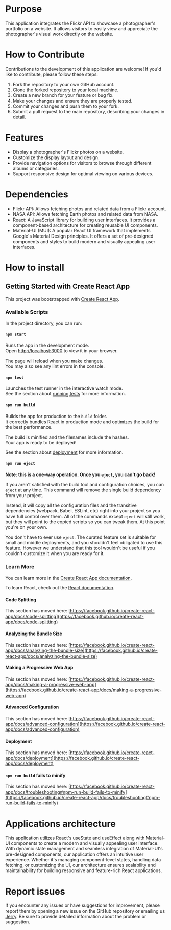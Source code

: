 # Purpose
This application integrates the Flickr API to showcase a photographer's portfolio on a website. It allows visitors to easily view and appreciate the photographer's visual work directly on the website.

# How to Contribute

Contributions to the development of this application are welcome! If you'd like to contribute, please follow these steps:

1. Fork the repository to your own GitHub account.
2. Clone the forked repository to your local machine.
3. Create a new branch for your feature or bug fix.
4. Make your changes and ensure they are properly tested.
5. Commit your changes and push them to your fork.
6. Submit a pull request to the main repository, describing your changes in detail.

# Features
- Display a photographer's Flickr photos on a website.
- Customize the display layout and design.
- Provide navigation options for visitors to browse through different albums or categories.
- Support responsive design for optimal viewing on various devices.

# Dependencies

* Flickr API: Allows fetching photos and related data from a Flickr account.
* NASA API: Allows fetching Earth photos and related data from NASA.
* React: A JavaScript library for building user interfaces. It provides a component-based architecture for creating reusable UI components.
* Material-UI (MUI): A popular React UI framework that implements Google's Material Design principles. It offers a set of pre-designed components and styles to build modern and visually appealing user interfaces.

# How to install

## Getting Started with Create React App

This project was bootstrapped with [Create React App](https://github.com/facebook/create-react-app).

### Available Scripts

In the project directory, you can run:

#### `npm start`

Runs the app in the development mode.\
Open [http://localhost:3000](http://localhost:3000) to view it in your browser.

The page will reload when you make changes.\
You may also see any lint errors in the console.

#### `npm test`

Launches the test runner in the interactive watch mode.\
See the section about [running tests](https://facebook.github.io/create-react-app/docs/running-tests) for more information.

#### `npm run build`

Builds the app for production to the `build` folder.\
It correctly bundles React in production mode and optimizes the build for the best performance.

The build is minified and the filenames include the hashes.\
Your app is ready to be deployed!

See the section about [deployment](https://facebook.github.io/create-react-app/docs/deployment) for more information.

#### `npm run eject`

**Note: this is a one-way operation. Once you `eject`, you can't go back!**

If you aren't satisfied with the build tool and configuration choices, you can `eject` at any time. This command will remove the single build dependency from your project.

Instead, it will copy all the configuration files and the transitive dependencies (webpack, Babel, ESLint, etc) right into your project so you have full control over them. All of the commands except `eject` will still work, but they will point to the copied scripts so you can tweak them. At this point you're on your own.

You don't have to ever use `eject`. The curated feature set is suitable for small and middle deployments, and you shouldn't feel obligated to use this feature. However we understand that this tool wouldn't be useful if you couldn't customize it when you are ready for it.

### Learn More

You can learn more in the [Create React App documentation](https://facebook.github.io/create-react-app/docs/getting-started).

To learn React, check out the [React documentation](https://reactjs.org/).

#### Code Splitting

This section has moved here: [https://facebook.github.io/create-react-app/docs/code-splitting](https://facebook.github.io/create-react-app/docs/code-splitting)

#### Analyzing the Bundle Size

This section has moved here: [https://facebook.github.io/create-react-app/docs/analyzing-the-bundle-size](https://facebook.github.io/create-react-app/docs/analyzing-the-bundle-size)

#### Making a Progressive Web App

This section has moved here: [https://facebook.github.io/create-react-app/docs/making-a-progressive-web-app](https://facebook.github.io/create-react-app/docs/making-a-progressive-web-app)

#### Advanced Configuration

This section has moved here: [https://facebook.github.io/create-react-app/docs/advanced-configuration](https://facebook.github.io/create-react-app/docs/advanced-configuration)

#### Deployment

This section has moved here: [https://facebook.github.io/create-react-app/docs/deployment](https://facebook.github.io/create-react-app/docs/deployment)

#### `npm run build` fails to minify

This section has moved here: [https://facebook.github.io/create-react-app/docs/troubleshooting#npm-run-build-fails-to-minify](https://facebook.github.io/create-react-app/docs/troubleshooting#npm-run-build-fails-to-minify)

# Applications architecture

This application utilizes React's useState and useEffect along with Material-UI components to create a modern and visually appealing user interface. With dynamic state management and seamless integration of Material-UI's pre-designed components, our application offers an intuitive user experience. Whether it's managing component-level states, handling data fetching, or customizing the UI, our architecture ensures scalability and maintainability for building responsive and feature-rich React applications.

# Report issues

If you encounter any issues or have suggestions for improvement, please report them by opening a new issue on the GitHub repository or emailing us [Jerry](N11428911@qut.edu.au). Be sure to provide detailed information about the problem or suggestion.
